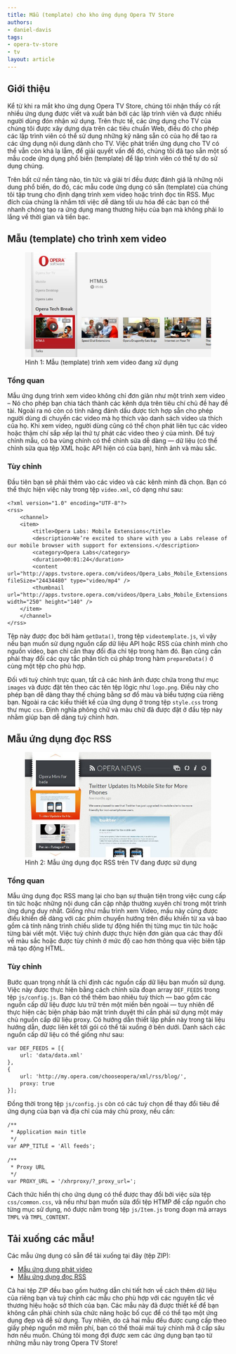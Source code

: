 ```yaml
---
title: Mẫu (template) cho kho ứng dụng Opera TV Store
authors:
- daniel-davis
tags:
- opera-tv-store
- tv
layout: article
---
```


## Giới thiệu

Kể từ khi ra mắt kho ứng dụng Opera TV Store, chúng tôi nhận thấy có rất nhiều ứng dụng được viết và xuất bản bởi các lập trình viên và được nhiều người dùng đón nhận xử dụng. Trên thực tế, các ứng dụng cho TV của chúng tôi được xây dựng dựa trên các tiêu chuẩn Web, điều đó cho phép các lập trình viên có thể sử dụng những kỹ năng sẵn có của họ để tạo ra các ứng dụng nội dung dành cho TV. Việc phát triển ứng dụng cho TV có thể vẫn còn khá lạ lẫm, để giải quyết vấn đề đó, chúng tôi đã tạo sẵn một số mẫu code ứng dụng phổ biến (template) để lập trình viên có thể tự do sử dụng chúng.

Trên bất cứ nền tảng nào, tin tức và giải trí đều được đánh giá là những nội dung phổ biến, do đó, các mẫu code ứng dụng có sẵn (template) của chúng tôi tập trung cho định dạng trình xem video hoặc trình đọc tin RSS. Mục đích của chúng là nhắm tới việc dễ dàng tối ưu hóa để các bạn có thể nhanh chóng tạo ra ứng dụng mang thương hiệu của bạn mà không phải lo lắng về thời gian và tiền bạc.

## Mẫu (template) cho trình xem video

<figure id="figure-1">
	<img src="/articles/opera-tv-store-app-templates/video-app-template.jpg" alt="Ảnh chụp màn hình minh hoạ ứng dụng phát video trên TV đang được sử dụng">
	<figcaption markdown="span">Hình 1: Mẫu (template) trình xem video đang xử dụng</figcaption>
</figure>

### Tổng quan

Mẫu ứng dụng trình xem video không chỉ đơn giản như một trình xem video – Nó cho phép bạn chia tách thành các kênh dựa trên tiêu chí chủ đề hay đề tài. Ngoài ra nó còn có tính năng đánh dấu được tích hợp sẵn cho phép người dùng di chuyển các video mà họ thích vào danh sách video ưa thích của họ. Khi xem video, người dùng cũng có thể chọn phát liên tục các video hoặc thậm chí sắp xếp lại thứ tự phát các video theo ý của mình. Để tuỳ chỉnh mẫu, có ba vùng chính có thể chỉnh sửa dễ dàng — dữ liệu (có thể chỉnh sửa qua tệp XML hoặc API hiện có của bạn), hình ảnh và màu sắc.

### Tùy chỉnh

Đầu tiên bạn sẽ phải thêm vào các video và các kênh mình đã chọn. Bạn có thể thực hiện việc này trong tệp `video.xml`, có dạng như sau:

	<?xml version="1.0" encoding="UTF-8"?>
	<rss>
		<channel>
		<item>
			<title>Opera Labs: Mobile Extensions</title>
			<description>We’re excited to share with you a Labs release of our mobile browser with support for extensions.</description>
			<category>Opera Labs</category>
			<duration>00:01:24</duration>
			<content url="http://apps.tvstore.opera.com/videos/Opera_Labs_Mobile_Extensions.mp4" fileSize="24434480" type="video/mp4" />
			<thumbnail url="http://apps.tvstore.opera.com/videos/Opera_Labs_Mobile_Extensions.jpg" width="250" height="140" />
		</item>
		</channel>
	</rss>

Tệp này được đọc bởi hàm `getData()`, trong tệp `videotemplate.js`, vì vậy nếu bạn muốn sử dụng nguồn cấp dữ liệu API hoặc RSS của chính mình cho nguồn video, bạn chỉ cần thay đổi địa chỉ tệp trong hàm đó. Bạn cũng cần phải thay đổi các quy tắc phân tích cú pháp trong hàm `prepareData()` ở cùng một tệp cho phù hợp.

Đối với tuỳ chỉnh trực quan, tất cả các hình ảnh được chứa trong thư mục `images` và được đặt tên theo các tên tệp lôgic như `logo.png`. Điều này cho phép bạn dễ dàng thay thế chúng bằng sơ đồ màu và biểu tượng của riêng bạn. Ngoài ra các kiểu thiết kế của ứng dụng ở trong tệp `style.css` trong thư mục `css`. Định nghĩa phông chữ và màu chữ đã được đặt ở đầu tệp này nhằm giúp bạn dễ dàng tuỳ chỉnh hơn.

## Mẫu ứng dụng đọc RSS

<figure id="figure-2">
	<img src="/articles/opera-tv-store-app-templates/rss-app-template.jpg" alt="Ảnh chụp màn hình minh hoạ ứng dụng đọc video trên TV đang được sử dụng">
	<figcaption markdown="span">Hình 2: Mẫu ứng dụng đọc RSS trên TV đang được sử dụng</figcaption>
</figure>

### Tổng quan

Mẫu ứng dụng đọc RSS mang lại cho bạn sự thuận tiện trong việc cung cấp tin tức hoặc những nội dung cần cập nhập thường xuyên chỉ trong một trình ứng dụng duy nhất. Giống như mẫu trình xem Video, mầu này cũng được điều khiển dễ dàng với các phím chuyển hướng trên điều khiển từ xa và bao gồm cả tính năng trình chiếu slide tự động hiển thị từng mục tin tức hoặc từng bài viết một. Việc tuỳ chỉnh được thực hiện đơn giản qua các thay đổi về màu sắc hoặc được tùy chỉnh ở mức độ cao hơn thông qua việc biên tập mã tạo động HTML.

### Tùy chỉnh

Bước quan trọng nhất là chỉ định các nguồn cấp dữ liệu bạn muốn sử dụng. Việc này được thực hiện bằng cách chỉnh sửa đoạn array `DEF_FEEDS` trong tệp `js/config.js`. Bạn có thể thêm bao nhiêu tuỳ thích — bao gồm các nguồn cấp dữ liệu được lưu trữ trên một miền bên ngoài — tuy nhiên để thực hiện các biện pháp bảo mật trình duyệt thì cần phải sử dụng một máy chủ nguồn cấp dữ liệu proxy. Có hướng dẫn thiết lập phần này trong tài liệu hướng dẫn, được liên kết tới gói có thể tải xuống ở bên dưới. Danh sách các nguồn cấp dữ liệu có thể giống như sau:

	var DEF_FEEDS = [{
		url: 'data/data.xml'
	},
	{
		url: 'http://my.opera.com/chooseopera/xml/rss/blog/',
		proxy: true
	}];

Đồng thời trong tệp `js/config.js` còn có các tuỳ chọn để thay đổi tiêu đề ứng dụng của bạn và địa chỉ của máy chủ proxy, nếu cần:

	/**
	 * Application main title
	 */
	var APP_TITLE = 'All feeds';

	/**
	 * Proxy URL
	 */
	var PROXY_URL = '/xhrproxy/?_proxy_url=';

Cách thức hiển thị cho ứng dụng có thể được thay đổi bởi việc sửa tệp `css/common.css`, và nếu như bạn muốn sửa đổi tệp HTMP để cấp nguồn cho từng mục sử dụng, nó được nằm trong tệp `js/Item.js` trong đoạn mã arrays `TMPL` và `TMPL_CONTENT`.

## Tải xuống các mẫu!

Các mẫu ứng dụng có sẵn để tải xuống tại đây (tệp ZIP):

- [Mẫu ứng dụng phát video][3]
- [Mẫu ứng dụng đọc RSS][4]

[3]: http://apps.tvstore.opera.com/templates/videotemplate.zip
[4]: http://apps.tvstore.opera.com/templates/rssreader.zip

Cả hai tệp ZIP đều bao gồm hướng dẫn chi tiết hơn về cách thêm dữ liệu của riêng bạn và tuỳ chỉnh các mẫu cho phù hợp với các nguyên tắc về thương hiệu hoặc sở thích của bạn. Các mẫu này đã được thiết kế để bạn không cần phải chỉnh sửa chức năng hoặc bố cục để có thể tạo một ứng dụng đẹp và dễ sử dụng. Tuy nhiên, do cả hai mẫu đều được cung cấp theo giấy phép nguồn mở miễn phí, bạn có thể thoải mái tuỳ chỉnh mã ở cấp sâu hơn nếu muốn. Chúng tôi mong đợi được xem các ứng dụng bạn tạo từ những mẫu này trong Opera TV Store!